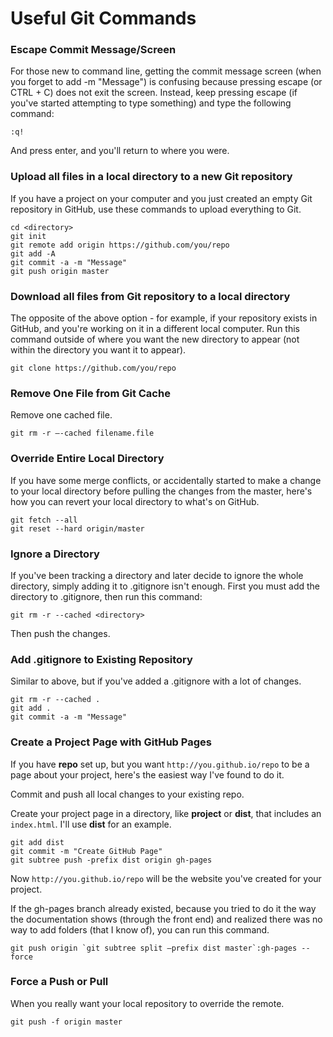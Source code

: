 # Useful Git Commands

### Escape Commit Message/Screen

For those new to command line, getting the commit message screen (when you forget to add -m "Message") is confusing because pressing escape (or CTRL + C) does not exit the screen. Instead, keep pressing escape (if you've started attempting to type something) and type the following command:

    :q!

And press enter, and you'll return to where you were.

### Upload all files in a local directory to a new Git repository

If you have a project on your computer and you just created an empty Git repository in GitHub, use these commands to upload everything to Git.

    cd <directory>
    git init
    git remote add origin https://github.com/you/repo
    git add -A
    git commit -a -m "Message"
    git push origin master

### Download all files from Git repository to a local directory

The opposite of the above option - for example, if your repository exists in GitHub, and you're working on it in a different local computer. Run this command outside of where you want the new directory to appear (not within the directory you want it to appear).

    git clone https://github.com/you/repo

### Remove One File from Git Cache

Remove one cached file.

    git rm -r —-cached filename.file

### Override Entire Local Directory

If you have some merge conflicts, or accidentally started to make a change to your local directory before pulling the changes from the master, here's how you can revert your local directory to what's on GitHub.

    git fetch --all
    git reset --hard origin/master

### Ignore a Directory

If you've been tracking a directory and later decide to ignore the whole directory, simply adding it to .gitignore isn't enough. First you must add the directory to .gitignore, then run this command:

    git rm -r --cached <directory>

Then push the changes.

### Add .gitignore to Existing Repository

Similar to above, but if you've added a .gitignore with a lot of changes.

    git rm -r --cached .
    git add .
    git commit -a -m "Message"

### Create a Project Page with GitHub Pages

If you have **repo** set up, but you want `http://you.github.io/repo` to be a page about your project, here's the easiest way I've found to do it.

Commit and push all local changes to your existing repo.

Create your project page in a directory, like **project** or **dist**, that includes an `index.html`. I'll use **dist** for an example.

    git add dist
    git commit -m "Create GitHub Page"
    git subtree push -prefix dist origin gh-pages

Now `http://you.github.io/repo` will be the website you've created for your project. 

If the gh-pages branch already existed, because you tried to do it the way the documentation shows (through the front end) and realized there was no way to add folders (that I know of), you can run this command.

    git push origin `git subtree split —prefix dist master`:gh-pages --force

### Force a Push or Pull

When you really want your local repository to override the remote.

    git push -f origin master

